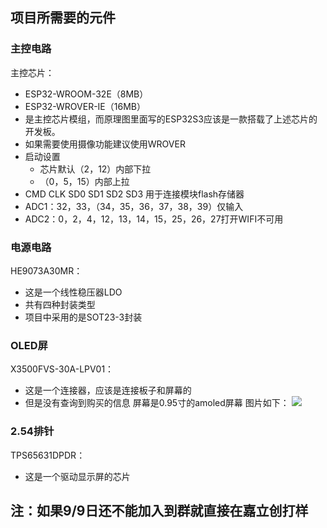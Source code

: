 ## 项目所需要的元件
### 主控电路
主控芯片：
- ESP32-WROOM-32E（8MB）
- ESP32-WROVER-IE（16MB）
- 是主控芯片模组，而原理图里面写的ESP32S3应该是一款搭载了上述芯片的开发板。
- 如果需要使用摄像功能建议使用WROVER
- 启动设置
	- 芯片默认（2，12）内部下拉
	- （0，5，15）内部上拉
- CMD CLK SD0 SD1 SD2 SD3 用于连接模块flash存储器
- ADC1：32，33，（34，35，36，37，38，39）仅输入
- ADC2：0，2，4，12，13，14，15，25，26，27打开WIFI不可用
### 电源电路
HE9073A30MR：
- 这是一个线性稳压器LDO
- 共有四种封装类型
- 项目中采用的是SOT23-3封装
### OLED屏
X3500FVS-30A-LPV01：
- 这是一个连接器，应该是连接板子和屏幕的
- 但是没有查询到购买的信息
屏幕是0.95寸的amoled屏幕
图片如下：
![](https://cdn.jsdelivr.net/gh/liu-moon/pic@main/img/20230909081829.png)
### 2.54排针
TPS65631DPDR：
- 这是一个驱动显示屏的芯片



## 注：如果9/9日还不能加入到群就直接在嘉立创打样